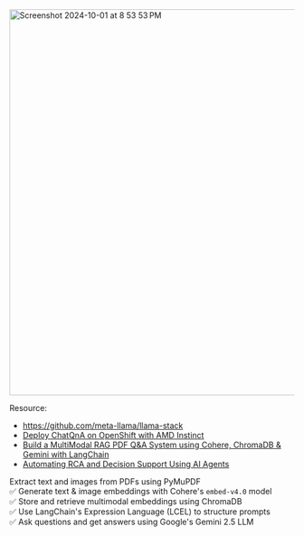 <img width="682" alt="Screenshot 2024-10-01 at 8 53 53 PM" src="https://github.com/user-attachments/assets/2eecb5ee-c6c2-44a6-ae68-f144737ee1ff">

Resource:
- https://github.com/meta-llama/llama-stack
- [Deploy ChatQnA on OpenShift with AMD Instinct](https://developers.redhat.com/articles/2025/07/23/deploy-chatqna-openshift-amd-instinct)
- [Build a MultiModal RAG PDF Q&A System using Cohere, ChromaDB & Gemini with LangChain](https://www.youtube.com/watch?v=FIr06zvftWE)
- [Automating RCA and Decision Support Using AI Agents](https://dzone.com/articles/automating-rca-and-decision-support-using-ai-agent)

Extract text and images from PDFs using PyMuPDF  
✅ Generate text & image embeddings with Cohere's `embed-v4.0` model  
✅ Store and retrieve multimodal embeddings using ChromaDB  
✅ Use LangChain's Expression Language (LCEL) to structure prompts  
✅ Ask questions and get answers using Google's Gemini 2.5 LLM  
